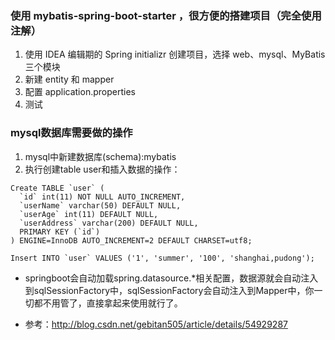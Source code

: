 ### 使用 mybatis-spring-boot-starter ，很方便的搭建项目（完全使用注解）
1. 使用 IDEA 编辑期的 Spring initializr 创建项目，选择 web、mysql、MyBatis 三个模块
2. 新建 entity 和 mapper
3. 配置 application.properties
4. 测试

### mysql数据库需要做的操作
1. mysql中新建数据库(schema):mybatis
2. 执行创建table user和插入数据的操作：
```
Create TABLE `user` (
  `id` int(11) NOT NULL AUTO_INCREMENT,
  `userName` varchar(50) DEFAULT NULL,
  `userAge` int(11) DEFAULT NULL,
  `userAddress` varchar(200) DEFAULT NULL,
  PRIMARY KEY (`id`)
) ENGINE=InnoDB AUTO_INCREMENT=2 DEFAULT CHARSET=utf8;
```
```
Insert INTO `user` VALUES ('1', 'summer', '100', 'shanghai,pudong');
```

* springboot会自动加载spring.datasource.*相关配置，数据源就会自动注入到sqlSessionFactory中，sqlSessionFactory会自动注入到Mapper中，你一切都不用管了，直接拿起来使用就行了。

* 参考：http://blog.csdn.net/gebitan505/article/details/54929287